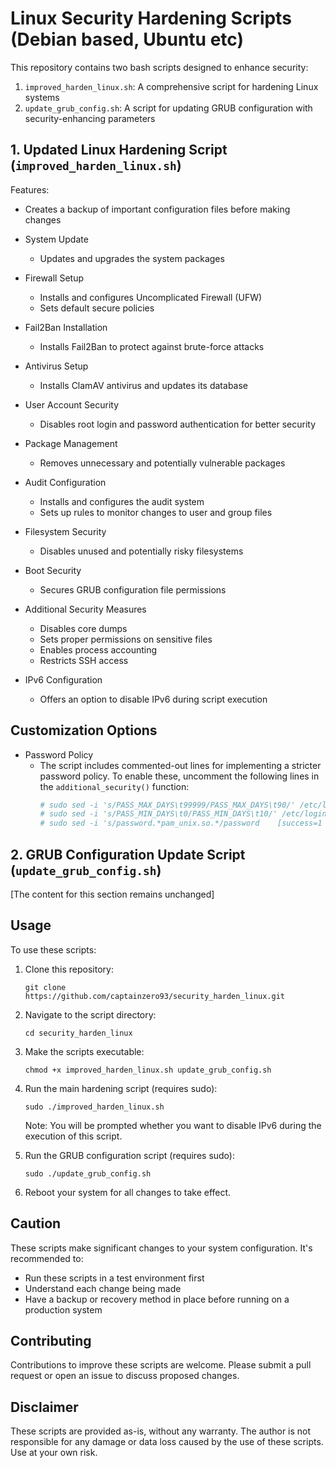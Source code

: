 # Linux Security Hardening Scripts (Debian based, Ubuntu etc)

This repository contains two bash scripts designed to enhance security:

1. `improved_harden_linux.sh`: A comprehensive script for hardening Linux systems
2. `update_grub_config.sh`: A script for updating GRUB configuration with security-enhancing parameters

## 1. Updated Linux Hardening Script (`improved_harden_linux.sh`)

Features:

- Creates a backup of important configuration files before making changes

- System Update
  - Updates and upgrades the system packages

- Firewall Setup
  - Installs and configures Uncomplicated Firewall (UFW)
  - Sets default secure policies

- Fail2Ban Installation
  - Installs Fail2Ban to protect against brute-force attacks

- Antivirus Setup
  - Installs ClamAV antivirus and updates its database

- User Account Security
  - Disables root login and password authentication for better security

- Package Management
  - Removes unnecessary and potentially vulnerable packages

- Audit Configuration
  - Installs and configures the audit system
  - Sets up rules to monitor changes to user and group files

- Filesystem Security
  - Disables unused and potentially risky filesystems

- Boot Security
  - Secures GRUB configuration file permissions

- Additional Security Measures
  - Disables core dumps
  - Sets proper permissions on sensitive files
  - Enables process accounting
  - Restricts SSH access

- IPv6 Configuration
  - Offers an option to disable IPv6 during script execution

## Customization Options

- Password Policy
  - The script includes commented-out lines for implementing a stricter password policy. To enable these, uncomment the following lines in the `additional_security()` function:
    ```bash
    # sudo sed -i 's/PASS_MAX_DAYS\t99999/PASS_MAX_DAYS\t90/' /etc/login.defs
    # sudo sed -i 's/PASS_MIN_DAYS\t0/PASS_MIN_DAYS\t10/' /etc/login.defs
    # sudo sed -i 's/password.*pam_unix.so.*/password    [success=1 default=ignore]    pam_unix.so obscure sha512 minlen=14/' /etc/pam.d/common-password
    ```

## 2. GRUB Configuration Update Script (`update_grub_config.sh`)

[The content for this section remains unchanged]

## Usage

To use these scripts:

1. Clone this repository:
   ```
   git clone https://github.com/captainzero93/security_harden_linux.git
   ```

2. Navigate to the script directory:
   ```
   cd security_harden_linux
   ```

3. Make the scripts executable:
   ```
   chmod +x improved_harden_linux.sh update_grub_config.sh
   ```

4. Run the main hardening script (requires sudo):
   ```
   sudo ./improved_harden_linux.sh
   ```
   Note: You will be prompted whether you want to disable IPv6 during the execution of this script.

5. Run the GRUB configuration script (requires sudo):
   ```
   sudo ./update_grub_config.sh
   ```

6. Reboot your system for all changes to take effect.

## Caution

These scripts make significant changes to your system configuration. It's recommended to:
- Run these scripts in a test environment first
- Understand each change being made
- Have a backup or recovery method in place before running on a production system

## Contributing

Contributions to improve these scripts are welcome. Please submit a pull request or open an issue to discuss proposed changes.

## Disclaimer
These scripts are provided as-is, without any warranty. The author is not responsible for any damage or data loss caused by the use of these scripts. Use at your own risk.
